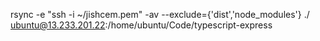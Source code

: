 
rsync -e "ssh -i ~/jishcem.pem" -av --exclude={'dist','node_modules'} ./ ubuntu@13.233.201.22:/home/ubuntu/Code/typescript-express
